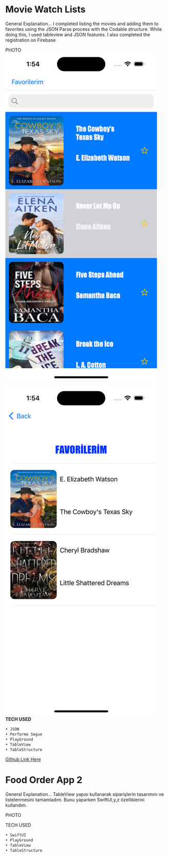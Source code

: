 # Movie Watch Lists

General Explanation... I completed listing the movies and adding them to favorites using the JSON Parse process with the Codable structure. While doing this, I used tableview and JSON features. I also completed the registration on Firebase


PHOTO
![alt text](https://github.com/Eren3567/Swift_Task/blob/main/imagess/Simulator%20Screenshot%20-%20iPhone%2015%20Pro%20-%202024-04-14%20at%2013.54.07.png)

![alt text](https://github.com/Eren3567/Swift_Task/blob/main/imagess/Simulator%20Screenshot%20-%20iPhone%2015%20Pro%20-%202024-04-14%20at%2013.54.20.png)
__TECH USED__ 

    • JSON
    • Performe Segue
    • PlayGround
    • TableView
    • TableStructure 

[Github Link Here](https://github.com/Eren3567/Swift_Task/tree/main/CaseStudy1)

# Food Order App 2 

General Explanation... TableView yapısı kullanarak siparişlerin tasarımını ve listelenmesini tamamladım. Bunu yaparken SwiftUI,y,z özelliklerini kullandım. 


PHOTO

TECH USED  

    • SwiftUI
    • PlayGround
    • TableView
    • TableStructure 
